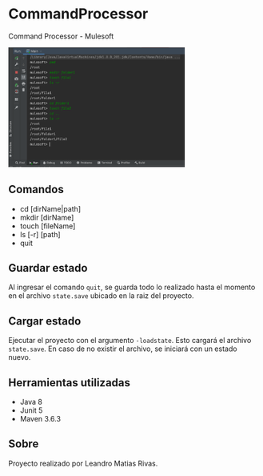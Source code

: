 # CommandProcessor
Command Processor - Mulesoft

<img src="image/console.png" width="70%" height="70%">

## Comandos
- cd [dirName|path]
- mkdir [dirName]
- touch [fileName]
- ls [-r] [path]
- quit

## Guardar estado
Al ingresar el comando `quit`, se guarda todo lo realizado hasta el momento en el archivo `state.save` ubicado en la raiz del proyecto.

## Cargar estado
Ejecutar el proyecto con el argumento `-loadstate`. Esto cargará el archivo `state.save`. En caso de no existir el archivo, se iniciará con un estado nuevo.

## Herramientas utilizadas
- Java 8
- Junit 5
- Maven 3.6.3

## Sobre
Proyecto realizado por Leandro Matias Rivas.
